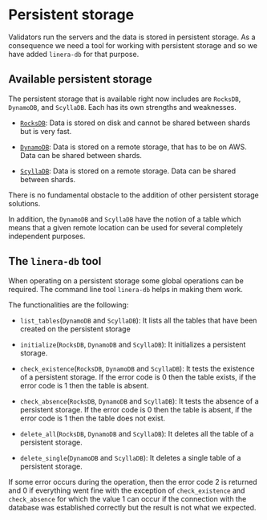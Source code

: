 # Persistent storage

Validators run the servers and the data is stored in persistent storage. As a
consequence we need a tool for working with persistent storage and so we have
added `linera-db` for that purpose.

## Available persistent storage

The persistent storage that is available right now includes are `RocksDB`, `DynamoDB`, 
and `ScyllaDB`. Each has its own strengths and weaknesses.

- [`RocksDB`](https://rocksdb.org/): Data is stored on disk and cannot be shared
  between shards but is very fast.

- [`DynamoDB`](https://aws.amazon.com/dynamodb/): Data is stored on a remote
  storage, that has to be on AWS. Data can be shared between shards.

- [`ScyllaDB`](https://www.scylladb.com/): Data is stored on a remote storage.
  Data can be shared between shards.

There is no fundamental obstacle to the addition of other persistent storage
solutions.

In addition, the `DynamoDB` and `ScyllaDB` have the notion of a table which
means that a given remote location can be used for several completely
independent purposes.

## The `linera-db` tool

When operating on a persistent storage some global operations can be required.
The command line tool `linera-db` helps in making them work.

The functionalities are the following:

- `list_tables`(`DynamoDB` and `ScyllaDB`): It lists all the tables that have
  been created on the persistent storage

- `initialize`(`RocksDB`, `DynamoDB` and `ScyllaDB`): It initializes a
  persistent storage.

- `check_existence`(`RocksDB`, `DynamoDB` and `ScyllaDB`): It tests the
  existence of a persistent storage. If the error code is 0 then the table
  exists, if the error code is 1 then the table is absent.

- `check_absence`(`RocksDB`, `DynamoDB` and `ScyllaDB`): It tests the absence of
  a persistent storage. If the error code is 0 then the table is absent, if the
  error code is 1 then the table does not exist.

- `delete_all`(`RocksDB`, `DynamoDB` and `ScyllaDB`): It deletes all the table
  of a persistent storage.

- `delete_single`(`DynamoDB` and `ScyllaDB`): It deletes a single table of a
  persistent storage.

If some error occurs during the operation, then the error code 2 is returned and
0 if everything went fine with the exception of `check_existence` and
`check_absence` for which the value 1 can occur if the connection with the
database was established correctly but the result is not what we expected.

